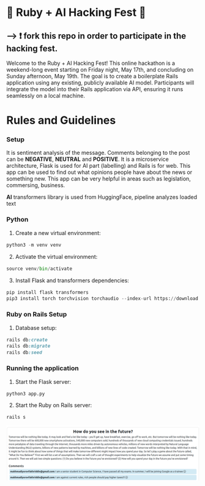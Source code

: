# 🤖 Ruby + AI Hacking Fest 🤖
## --> ❗️ fork this repo in order to participate in the hacking fest.

Welcome to the Ruby + AI Hacking Fest! This online hackathon is a weekend-long event starting on Friday night, May 17th, and concluding on Sunday afternoon, May 19th. The goal is to create a boilerplate Rails application using any existing, publicly available AI model. Participants will integrate the model into their Rails application via API, ensuring it runs seamlessly on a local machine.

# Rules and Guidelines
### Setup
It is sentiment analysis of the message. Comments belonging to the post can be **NEGATIVE**, **NEUTRAL** and **POSITIVE**. It is a microservice architecture, Flask is used for AI part (labelling) and Rails is for web. This app can be used to find out what opinions people have about the news or something new. This app can be very helpful in areas such as legislation, commersing, business.

**AI**
transformers library is used from HuggingFace, pipeline analyzes loaded text

### Python
1. Create a new virtual environment:
```python
python3 -m venv venv
```
2. Activate the virtual environment:
```python
source venv/bin/activate
```
3. Install Flask and transformers dependencies:
```python
pip install flask transformers
pip3 install torch torchvision torchaudio --index-url https://download.pytorch.org/whl/cpu
```


### Ruby on Rails Setup

1. Database setup:
```ruby
rails db:create
rails db:migrate
rails db:seed
```

### Running the application
1. Start the Flask server:
```python
python3 app.py
```
2. Start the Ruby on Rails server:
```ruby
rails s
```

![alt text](image.png)
